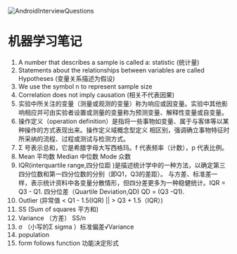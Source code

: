 <p align="left">
<img alt="AndroidInterviewQuestions" src="https://s3.cn-north-1.amazonaws.com.cn/static-assets/leads-landing/icon/icon-nd009-basic.png?raw=true">
</p>

# 机器学习笔记 

1. A number that describes a sample is called a: statistic (统计量)
2. Statements about the relationships between variables are called Hypotheses (变量关系描述为假设)
3. We use the symbol n to represent sample size 
4. Correlation does not imply causation (相关不代表因果)
5. 实验中所关注的变量（测量或观测的变量）称为响应或因变量。实验中其他影响相应并可由实验者设置或测量的变量称为预测变量、解释性变量或自变量。
6. 操作定义（operation definition）是指将一些事物如变量、属于与客体等以某种操作的方式表现出来。操作定义域概念型定义
相区别，强调确立事物特征时所采纳的流程、过程或测试与检测方式。
7. Σ 号表示总和，它是希腊字母大写西格玛。f 代表频率（计数），p 代表比例。
8. Mean 平均数 Median 中位数 Mode 众数
9. IQR(interquartile  range,四分位距 )是描述统计学中的一种方法，以确定第三四分位数和第一四分位数的分别（即Q1，Q3的差距）。
与方差、标准差一样，表示统计资料中各变量分散情形，但四分差更多为一种稳健统计。IQR = Q3 - Q1.
四分位差（Quartile Deviation,QD) QD = (Q3 -Q1).
10. Outlier (异常值 < Q1 - 1.5(IQR)  || > Q3 + 1.5（IQR）)
11. SS (Sum of squares 平方和) 
12. Variance （方差）  SS/n
13. σ （小写的Σ sigma ）标准偏差√Variance
14. population 
15. form follows function 功能决定形式